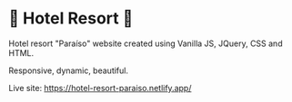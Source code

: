 # 🌴 Hotel Resort 🌴

Hotel resort "Paraíso" website created using Vanilla JS, JQuery, CSS and HTML.

Responsive, dynamic, beautiful.

Live site: https://hotel-resort-paraiso.netlify.app/
